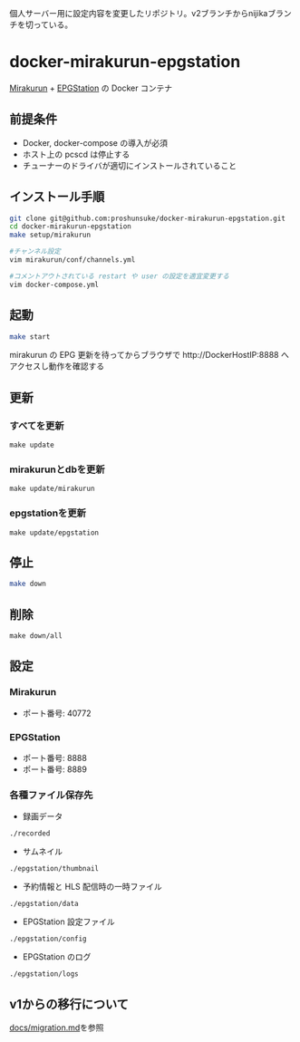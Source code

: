 個人サーバー用に設定内容を変更したリポジトリ。v2ブランチからnijikaブランチを切っている。

# docker-mirakurun-epgstation

[Mirakurun](https://github.com/Chinachu/Mirakurun) + [EPGStation](https://github.com/l3tnun/EPGStation) の Docker コンテナ

## 前提条件

- Docker, docker-compose の導入が必須
- ホスト上の pcscd は停止する
- チューナーのドライバが適切にインストールされていること

## インストール手順

```sh
git clone git@github.com:proshunsuke/docker-mirakurun-epgstation.git
cd docker-mirakurun-epgstation
make setup/mirakurun

#チャンネル設定
vim mirakurun/conf/channels.yml

#コメントアウトされている restart や user の設定を適宜変更する
vim docker-compose.yml
```

## 起動

```sh
make start
```

mirakurun の EPG 更新を待ってからブラウザで http://DockerHostIP:8888 へアクセスし動作を確認する

## 更新

### すべてを更新

```shell
make update
```

### mirakurunとdbを更新

```shell
make update/mirakurun
```

### epgstationを更新

```shell
make update/epgstation
```

## 停止

```sh
make down
```

## 削除

```shell
make down/all
```

## 設定

### Mirakurun

* ポート番号: 40772

### EPGStation

* ポート番号: 8888
* ポート番号: 8889

### 各種ファイル保存先

* 録画データ

```./recorded```

* サムネイル

```./epgstation/thumbnail```

* 予約情報と HLS 配信時の一時ファイル

```./epgstation/data```

* EPGStation 設定ファイル

```./epgstation/config```

* EPGStation のログ

```./epgstation/logs```

## v1からの移行について

[docs/migration.md](docs/migration.md)を参照
